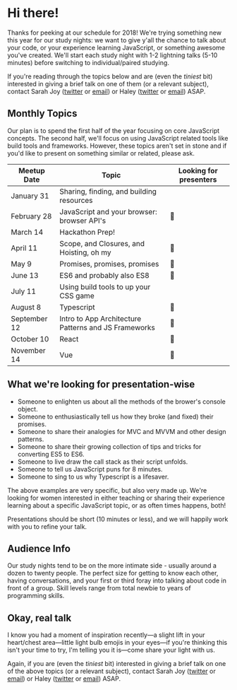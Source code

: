 # Hi there!

Thanks for peeking at our schedule for 2018! We're trying something new this year for our study nights: we want to give y'all the chance to talk about your code, or your experience learning JavaScript, or something awesome you've created. We'll start each study night with 1-2 lightning talks (5-10 minutes) before switching to individual/paired studying.

If you're reading through the topics below and are (even the *tiniest* bit) interested in giving a brief talk on one of them (or a relevant subject), contact Sarah Joy ([twitter](http://twitter.com/superissarah) or [email](mailto:sarahjoy@alchemycodelab.com)) or Haley ([twitter](https://twitter.com/haley_elder) or [email](hello@haleyelder.com)) ASAP.

## Monthly Topics
Our plan is to spend the first half of the year focusing on core JavaScript concepts. The second half, we'll focus on using JavaScript related tools like build tools and frameworks. However, these topics aren't set in stone and if you'd like to present on something similar or related, please ask.

| Meetup Date | Topic | Looking for presenters |
| --- | --- | --- |
| January 31 | Sharing, finding, and building resources |
| February 28 | JavaScript and your browser: browser API's | 👀
| March 14 | Hackathon Prep! | 
| April 11 | Scope, and Closures, and Hoisting, oh my | 👀
| May 9 | Promises, promises, promises | 👀
| June 13 | ES6 and probably also ES8 | 👀
| July 11 | Using build tools to up your CSS game | 
| August 8 | Typescript | 👀
| September 12 | Intro to App Architecture Patterns and JS Frameworks | 👀
| October  10| React  | 👀
| November 14 | Vue | 👀

## What we're looking for presentation-wise

- Someone to enlighten us about all the methods of the brower's console object.
- Someone to enthusiastically tell us how they broke (and fixed) their promises.
- Someone to share their analogies for MVC and MVVM and other design patterns.
- Someone to share their growing collection of tips and tricks for converting ES5 to ES6.
- Someone to live draw the call stack as their script unfolds.
- Someone to tell us JavaScript puns for 8 minutes.
- Someone to sing to us why Typescript is a lifesaver.

The above examples are very specific, but also very made up. We're looking for women interested in either teaching or sharing their experience learning about a specific JavaScript topic, or as often times happens, both!

Presentations should be short (10 minutes or less), and we will happily work with you to refine your talk.

## Audience Info
Our study nights tend to be on the more intimate side - usually around a dozen to twenty people. The perfect size for getting to know each other, having conversations, and your first or third foray into talking about code in front of a group. Skill levels range from total newbie to years of programming skills.

## Okay, real talk
I know you had a moment of inspiration recently—a slight lift in your heart/chest area—little light bulb emojis in your eyes—if you're thinking this isn't your time to try, I'm telling you it is—come share your light with us.

Again, if you are (even the *tiniest* bit) interested in giving a brief talk on one of the above topics (or a relevant subject), contact Sarah Joy ([twitter](http://twitter.com/superissarah) or [email](mailto:sarahjoy@alchemycodelab.com)) or Haley ([twitter](https://twitter.com/haley_elder) or [email](hello@haleyelder.com)) ASAP.
